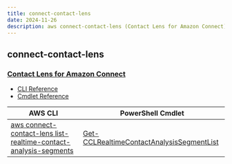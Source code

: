 ```yaml
---
title: connect-contact-lens
date: 2024-11-26
description: aws connect-contact-lens (Contact Lens for Amazon Connect) command/cmdlet list.
---
```


## connect-contact-lens

### [Contact Lens for Amazon Connect](https://aws.amazon.com/connect/)

* [CLI Reference](https://awscli.amazonaws.com/v2/documentation/api/latest/reference/connect-contact-lens/index.html)
* [Cmdlet Reference](https://docs.aws.amazon.com/powershell/latest/reference/items/ConnectContactLens_cmdlets.html)

|AWS CLI|PowerShell Cmdlet|
|----|----|
|[aws connect-contact-lens list-realtime-contact-analysis-segments](https://awscli.amazonaws.com/v2/documentation/api/latest/reference/connect-contact-lens/list-realtime-contact-analysis-segments.html)|[Get-CCLRealtimeContactAnalysisSegmentList](https://docs.aws.amazon.com/powershell/latest/reference/items/Get-CCLRealtimeContactAnalysisSegmentList.html)|

